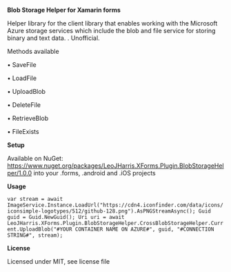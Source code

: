 **Blob Storage Helper for Xamarin forms**

Helper library for the client library that enables working with the Microsoft Azure storage services which include the blob and file service for storing binary and text data.
. Unofficial. 

Methods available 

• SaveFile

• LoadFile

• UploadBlob

• DeleteFile

• RetrieveBlob

• FileExists

**Setup**

Available on NuGet: https://www.nuget.org/packages/LeoJHarris.XForms.Plugin.BlobStorageHelper/1.0.0 into your .forms, .android and .iOS projects

**Usage**

`var stream = await ImageService.Instance.LoadUrl("https://cdn4.iconfinder.com/data/icons/iconsimple-logotypes/512/github-128.png").AsPNGStreamAsync();
Guid guid = Guid.NewGuid();
Uri uri = await LeoJHarris.XForms.Plugin.BlobStorageHelper.CrossBlobStorageHelper.Current.UploadBlob("#YOUR CONTAINER NAME ON AZURE#", guid, "#CONNECTION STRING#", stream);`

**License**

Licensed under MIT, see license file
